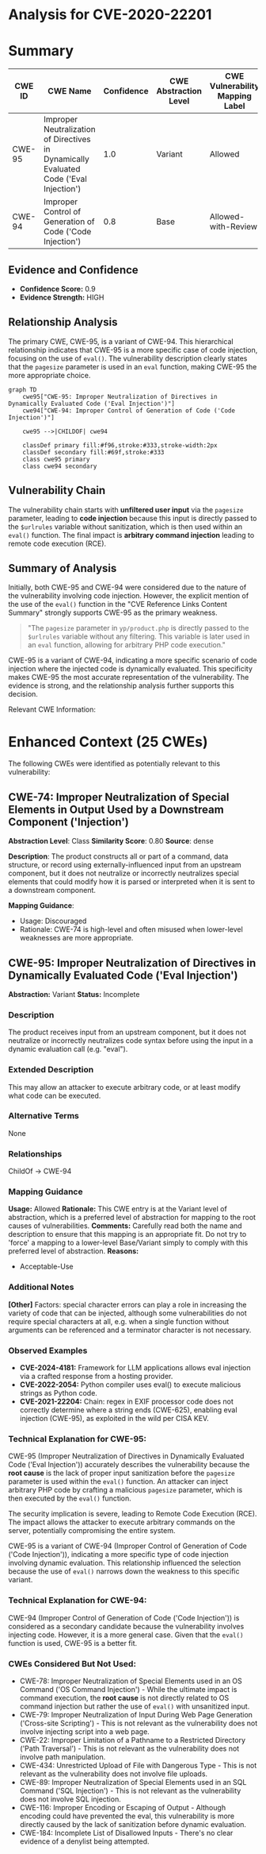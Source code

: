 # Analysis for CVE-2020-22201

# Summary
| CWE ID | CWE Name | Confidence | CWE Abstraction Level | CWE Vulnerability Mapping Label | CWE-Vulnerability Mapping Notes |
|---|---|---|---|---|---|
| CWE-95 | Improper Neutralization of Directives in Dynamically Evaluated Code ('Eval Injection') | 1.0 | Variant | Allowed | Primary CWE |
| CWE-94 | Improper Control of Generation of Code ('Code Injection') | 0.8 | Base | Allowed-with-Review | Secondary Candidate |

## Evidence and Confidence

*   **Confidence Score:** 0.9
*   **Evidence Strength:** HIGH

## Relationship Analysis
The primary CWE, CWE-95, is a variant of CWE-94. This hierarchical relationship indicates that CWE-95 is a more specific case of code injection, focusing on the use of `eval()`. The vulnerability description clearly states that the `pagesize` parameter is used in an `eval` function, making CWE-95 the more appropriate choice.

```mermaid
graph TD
    cwe95["CWE-95: Improper Neutralization of Directives in Dynamically Evaluated Code ('Eval Injection')"]
    cwe94["CWE-94: Improper Control of Generation of Code ('Code Injection')"]

    cwe95 -->|CHILDOF| cwe94

    classDef primary fill:#f96,stroke:#333,stroke-width:2px
    classDef secondary fill:#69f,stroke:#333
    class cwe95 primary
    class cwe94 secondary
```

## Vulnerability Chain
The vulnerability chain starts with **unfiltered user input** via the `pagesize` parameter, leading to **code injection** because this input is directly passed to the `$urlrules` variable without sanitization, which is then used within an `eval()` function. The final impact is **arbitrary command injection** leading to remote code execution (RCE).

## Summary of Analysis
Initially, both CWE-95 and CWE-94 were considered due to the nature of the vulnerability involving code injection. However, the explicit mention of the use of the `eval()` function in the "CVE Reference Links Content Summary" strongly supports CWE-95 as the primary weakness.

>   "The `pagesize` parameter in `yp/product.php` is directly passed to the `$urlrules` variable without any filtering. This variable is later used in an `eval` function, allowing for arbitrary PHP code execution."

CWE-95 is a variant of CWE-94, indicating a more specific scenario of code injection where the injected code is dynamically evaluated. This specificity makes CWE-95 the most accurate representation of the vulnerability. The evidence is strong, and the relationship analysis further supports this decision.

Relevant CWE Information:

# Enhanced Context (25 CWEs)
The following CWEs were identified as potentially relevant to this vulnerability:

## CWE-74: Improper Neutralization of Special Elements in Output Used by a Downstream Component ('Injection')
**Abstraction Level**: Class
**Similarity Score**: 0.80
**Source**: dense

**Description**:
The product constructs all or part of a command, data structure, or record using externally-influenced input from an upstream component, but it does not neutralize or incorrectly neutralizes special elements that could modify how it is parsed or interpreted when it is sent to a downstream component.

**Mapping Guidance**:
- Usage: Discouraged
- Rationale: CWE-74 is high-level and often misused when lower-level weaknesses are more appropriate.

## CWE-95: Improper Neutralization of Directives in Dynamically Evaluated Code ('Eval Injection')
**Abstraction:** Variant
**Status:** Incomplete

### Description
The product receives input from an upstream component, but it does not neutralize or incorrectly neutralizes code syntax before using the input in a dynamic evaluation call (e.g. "eval").

### Extended Description
This may allow an attacker to execute arbitrary code, or at least modify what code can be executed.

### Alternative Terms
None

### Relationships
ChildOf -> CWE-94

### Mapping Guidance
**Usage:** Allowed
**Rationale:** This CWE entry is at the Variant level of abstraction, which is a preferred level of abstraction for mapping to the root causes of vulnerabilities.
**Comments:** Carefully read both the name and description to ensure that this mapping is an appropriate fit. Do not try to 'force' a mapping to a lower-level Base/Variant simply to comply with this preferred level of abstraction.
**Reasons:**
- Acceptable-Use

### Additional Notes
**[Other]** Factors: special character errors can play a role in increasing the variety of code that can be injected, although some vulnerabilities do not require special characters at all, e.g. when a single function without arguments can be referenced and a terminator character is not necessary.

### Observed Examples
- **CVE-2024-4181:** Framework for LLM applications allows eval injection via a crafted response from a hosting provider.
- **CVE-2022-2054:** Python compiler uses eval() to execute malicious strings as Python code.
- **CVE-2021-22204:** Chain: regex in EXIF processor code does not correctly determine where a string ends (CWE-625), enabling eval injection (CWE-95), as exploited in the wild per CISA KEV.

### Technical Explanation for CWE-95:
CWE-95 (Improper Neutralization of Directives in Dynamically Evaluated Code ('Eval Injection')) accurately describes the vulnerability because the **root cause** is the lack of proper input sanitization before the `pagesize` parameter is used within the `eval()` function. An attacker can inject arbitrary PHP code by crafting a malicious `pagesize` parameter, which is then executed by the `eval()` function.

The security implication is severe, leading to Remote Code Execution (RCE). The impact allows the attacker to execute arbitrary commands on the server, potentially compromising the entire system.

CWE-95 is a variant of CWE-94 (Improper Control of Generation of Code ('Code Injection')), indicating a more specific type of code injection involving dynamic evaluation. This relationship influenced the selection because the use of `eval()` narrows down the weakness to this specific variant.

### Technical Explanation for CWE-94:
CWE-94 (Improper Control of Generation of Code ('Code Injection')) is considered as a secondary candidate because the vulnerability involves injecting code. However, it is a more general case. Given that the `eval()` function is used, CWE-95 is a better fit.

### CWEs Considered But Not Used:
- CWE-78: Improper Neutralization of Special Elements used in an OS Command ('OS Command Injection') - While the ultimate impact is command execution, the **root cause** is not directly related to OS command injection but rather the use of `eval()` with unsanitized input.
- CWE-79: Improper Neutralization of Input During Web Page Generation ('Cross-site Scripting') - This is not relevant as the vulnerability does not involve injecting script into a web page.
- CWE-22: Improper Limitation of a Pathname to a Restricted Directory ('Path Traversal') - This is not relevant as the vulnerability does not involve path manipulation.
- CWE-434: Unrestricted Upload of File with Dangerous Type - This is not relevant as the vulnerability does not involve file uploads.
- CWE-89: Improper Neutralization of Special Elements used in an SQL Command ('SQL Injection') - This is not relevant as the vulnerability does not involve SQL injection.
- CWE-116: Improper Encoding or Escaping of Output - Although encoding could have prevented the eval, this vulnerability is more directly caused by the lack of sanitization before dynamic evaluation.
- CWE-184: Incomplete List of Disallowed Inputs - There's no clear evidence of a denylist being attempted.